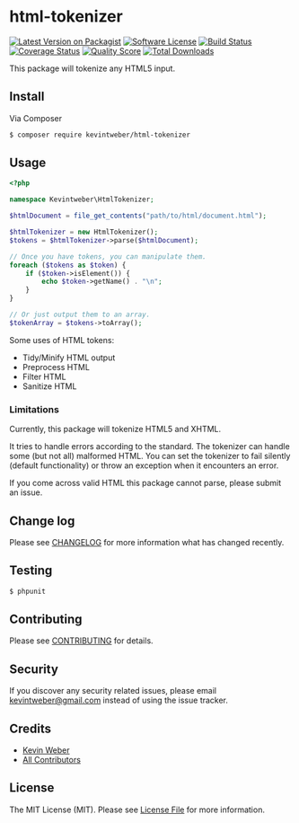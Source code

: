 # html-tokenizer

[![Latest Version on Packagist][ico-version]][link-packagist]
[![Software License][ico-license]](LICENSE.md)
[![Build Status][ico-travis]][link-travis]
[![Coverage Status][ico-scrutinizer]][link-scrutinizer]
[![Quality Score][ico-code-quality]][link-code-quality]
[![Total Downloads][ico-downloads]][link-downloads]

This package will tokenize any HTML5 input.

## Install

Via Composer

``` bash
$ composer require kevintweber/html-tokenizer
```

## Usage

``` php
<?php

namespace Kevintweber\HtmlTokenizer;

$htmlDocument = file_get_contents("path/to/html/document.html");

$htmlTokenizer = new HtmlTokenizer();
$tokens = $htmlTokenizer->parse($htmlDocument);

// Once you have tokens, you can manipulate them.
foreach ($tokens as $token) {
    if ($token->isElement()) {
        echo $token->getName() . "\n";
    }
}

// Or just output them to an array.
$tokenArray = $tokens->toArray();
```

Some uses of HTML tokens:
- Tidy/Minify HTML output
- Preprocess HTML
- Filter HTML
- Sanitize HTML

### Limitations

Currently, this package will tokenize HTML5 and XHTML.

It tries to handle errors according to the standard.  The tokenizer can handle
some (but not all) malformed HTML.  You can set the tokenizer to fail silently
(default functionality) or throw an exception when it encounters an error.

If you come across valid HTML this package cannot parse, please submit an issue.

## Change log

Please see [CHANGELOG](CHANGELOG.md) for more information what has changed recently.

## Testing

``` bash
$ phpunit
```

## Contributing

Please see [CONTRIBUTING](CONTRIBUTING.md) for details.

## Security

If you discover any security related issues, please email kevintweber@gmail.com instead of using the issue tracker.

## Credits

- [Kevin Weber][link-author]
- [All Contributors][link-contributors]

## License

The MIT License (MIT). Please see [License File](LICENSE.md) for more information.

[ico-version]: https://img.shields.io/packagist/v/kevintweber/html-tokenizer.svg?style=flat-square
[ico-license]: https://img.shields.io/badge/license-MIT-brightgreen.svg?style=flat-square
[ico-travis]: https://img.shields.io/travis/kevintweber/HtmlTokenizer/master.svg?style=flat-square
[ico-scrutinizer]: https://img.shields.io/scrutinizer/coverage/g/kevintweber/HtmlTokenizer.svg?style=flat-square
[ico-code-quality]: https://img.shields.io/scrutinizer/g/kevintweber/HtmlTokenizer.svg?style=flat-square
[ico-downloads]: https://img.shields.io/packagist/dt/kevintweber/html-tokenizer.svg?style=flat-square

[link-packagist]: https://packagist.org/packages/kevintweber/html-tokenizer
[link-travis]: https://travis-ci.org/kevintweber/HtmlTokenizer
[link-scrutinizer]: https://scrutinizer-ci.com/g/kevintweber/HtmlTokenizer/code-structure
[link-code-quality]: https://scrutinizer-ci.com/g/kevintweber/HtmlTokenizer
[link-downloads]: https://packagist.org/packages/kevintweber/html-tokenizer
[link-author]: https://github.com/kevintweber
[link-contributors]: ../../contributors
